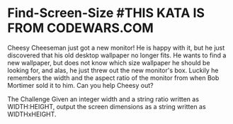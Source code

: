 # Find-Screen-Size #THIS KATA IS FROM CODEWARS.COM
Cheesy Cheeseman just got a new monitor! He is happy with it, but he just discovered that his old desktop wallpaper no longer fits. He wants to find a new wallpaper, but does not know which size wallpaper he should be looking for, and alas, he just threw out the new monitor's box. Luckily he remembers the width and the aspect ratio of the monitor from when Bob Mortimer sold it to him. Can you help Cheesy out?

The Challenge
Given an integer width and a string ratio written as WIDTH:HEIGHT, output the screen dimensions as a string written as WIDTHxHEIGHT.
